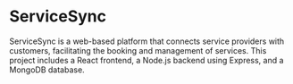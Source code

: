 # ServiceSync
ServiceSync is a web-based platform that connects service providers with customers, facilitating the booking and management of services. This project includes a React frontend, a Node.js backend using Express, and a MongoDB database.
